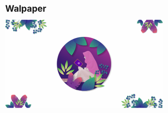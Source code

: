 # Walpaper

![alt text](https://github.com/ahmadajis/Walpaper/blob/master/Walpaper%20Png/Walpaper%20upload-01.png)
